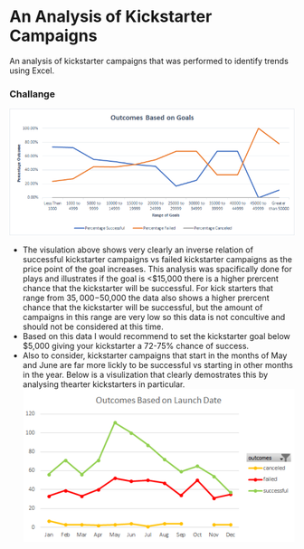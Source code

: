 # An Analysis of Kickstarter Campaigns
An analysis of kickstarter campaigns that was performed to identify trends using Excel.
### Challange
![Outcomes Based on Goals](https://github.com/ejlaflure/kickstarter-analysis/blob/master/Outcomes%20Based%20on%20Goals.png)
- The visulation above shows very clearly an inverse relation of successful kickstarter campaigns vs failed kickstarter campaigns as the price point of the goal increases. This analysis was spacifically done for plays and illustrates if the goal is <$15,000 there is a higher prercent chance that the kickstarter will be successful. For kick starters that range from $35,000-$50,000 the data also shows a higher prercent chance that the kickstarter will be successful, but the amount of campaigns in this range are very low so this data is not concultive and should not be considered at this time. 
- Based on this data I would recommend to set the kickstarter goal below $5,000 giving your kickstarter a 72-75% chance of success.
- Also to consider, kickstarter campaigns that start in the months of May and June are far more lickly to be successful vs starting in other months in the year. Below is a visulization that clearly demostrates this by analysing thearter kickstarters in particular.
![Outcomes Based on Launch Date](https://github.com/ejlaflure/kickstarter-analysis/blob/master/Outcomes%20Based%20on%20Launch%20Date.png)
